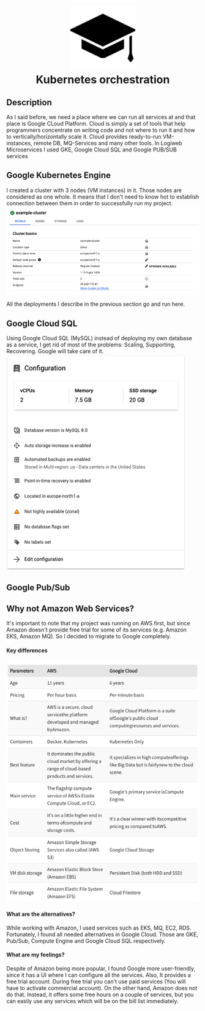 <h1 align="center">
<img src="https://raw.githubusercontent.com/peaceiris/mkdocs-material-boilerplate/master/docs_sample/images/graduate-cap.png" alt="MkDocs icon" width="170">
<br>Kubernetes orchestration
</h1>

## Description

<p>As I said before, we need a place where we can run all services at and that place is Google CLoud Platform.
Cloud is simply a set of tools that help programmers concentrate on writing code and not where to 
run it and how to vertically/horizontally scale it. Cloud provides ready-to-run 
VM-instances, remote DB, MQ-Services and many other tools. In Logiweb Microservices I used GKE, Google Cloud SQL and Google PUB/SUB services</p>

<!-- https://shields.io/ -->

## Google Kubernetes Engine
I created a cluster with 3 nodes (VM instances) in it. Those nodes are considered as one whole. 
It means that I don't need to know hot to establish connection between them in order to successfully run my project.
![img_2.png](img_2.png)

All the deployments I describe in the previous section go and run here.

## Google Cloud SQL
Using Google Cloud SQL (MySQL) instead of deploying my own database as a service, 
I get rid of most of the problems: Scaling, Supporting, Recovering. Google will take care of it.
![img_4.png](img_4.png)

## Google Pub/Sub

## Why not Amazon Web Services?
It's important to note that my project was running on AWS first, but since Amazon doesn't provide free trial for 
some of its services (e.g. Amazon EKS, Amazon MQ). So I decided to migrate to Google completely.


#### Key differences
![img_3.png](img_3.png)

#### What are the alternatives?
While working with Amazon, I used services such as EKS, MQ, EC2, RDS. Fortunately, I found all needed alternatives in Google Cloud.
Those are GKE, Pub/Sub, Compute Engine and Google Cloud SQL respectively.


#### What are my feelings?
Despite of Amazon being more popular, I found Google more user-friendly, since it has a UI where I can configure all the services. 
Also, It provides a free trial account. During free trial you can't use paid services (You will have to activate commercial account).
On the other hand, Amazon does not do that. 
Instead, it offers some free hours on a couple of services, but you can easily
use any services which will be on the bill list immediately.